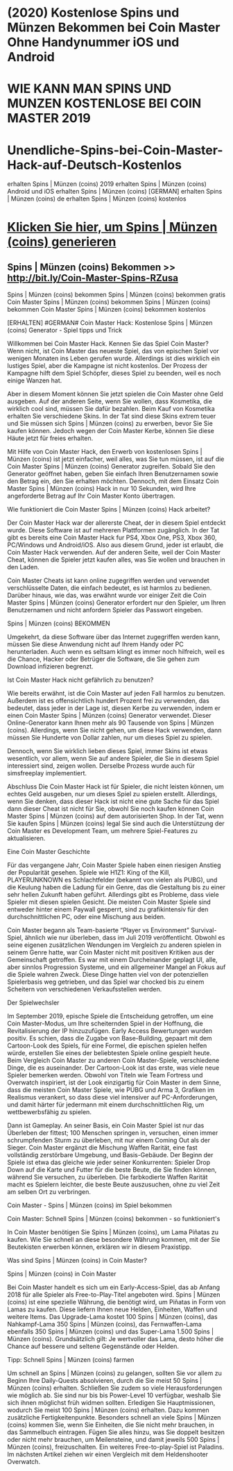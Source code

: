 # (2020) Kostenlose Spins und Münzen Bekommen bei Coin Master Ohne Handynummer iOS und Android
# WIE KANN MAN SPINS UND MUNZEN KOSTENLOSE BEI COIN MASTER 2019
# Unendliche-Spins-bei-Coin-Master-Hack-auf-Deutsch-Kostenlos
erhalten Spins | Münzen (coins) 2019
erhalten Spins | Münzen (coins) Android und iOS
erhalten Spins | Münzen (coins) [GERMAN]
erhalten Spins | Münzen (coins) de
erhalten Spins | Münzen (coins) kostenlos

# [Klicken Sie hier, um Spins | Münzen (coins) generieren](http://bit.ly/Coin-Master-Spins-RZusa)


## Spins | Münzen (coins) Bekommen >> http://bit.ly/Coin-Master-Spins-RZusa

Spins | Münzen (coins) bekommen
Spins | Münzen (coins) bekommen gratis
Coin Master Spins | Münzen (coins) bekommen 
Spins | Münzen (coins) bekommen Coin Master
Spins | Münzen (coins) bekommen kostenlos

[ERHALTEN] #GERMAN# Coin Master Hack: Kostenlose Spins | Münzen (coins) Generator - Spiel tipps und Trick

Willkommen bei Coin Master Hack. Kennen Sie das Spiel Coin Master? Wenn nicht, ist Coin Master das neueste Spiel, das von epischen Spiel vor wenigen Monaten ins Leben gerufen wurde. Allerdings ist dies wirklich ein lustiges Spiel, aber die Kampagne ist nicht kostenlos. Der Prozess der Kampagne hilft dem Spiel Schöpfer, dieses Spiel zu beenden, weil es noch einige Wanzen hat.

Aber in diesem Moment können Sie jetzt spielen die Coin Master ohne Geld ausgeben. Auf der anderen Seite, wenn Sie wollen, dass Kosmetika, die wirklich cool sind, müssen Sie dafür bezahlen. Beim Kauf von Kosmetika erhalten Sie verschiedene Skins. In der Tat sind diese Skins extrem teuer und Sie müssen sich Spins | Münzen (coins) zu erwerben, bevor Sie Sie kaufen können. Jedoch wegen der Coin Master Kerbe, können Sie diese Häute jetzt für freies erhalten.

Mit Hilfe von Coin Master Hack, den Erwerb von kostenlosen Spins | Münzen (coins) ist jetzt einfacher, weil alles, was Sie tun müssen, ist auf die Coin Master Spins | Münzen (coins) Generator zugreifen. Sobald Sie den Generator geöffnet haben, geben Sie einfach Ihren Benutzernamen sowie den Betrag ein, den Sie erhalten möchten. Dennoch, mit dem Einsatz Coin Master Spins | Münzen (coins) Hack in nur 10 Sekunden, wird Ihre angeforderte Betrag auf Ihr Coin Master Konto übertragen.

Wie funktioniert die Coin Master Spins | Münzen (coins) Hack arbeitet?


Der Coin Master Hack war der allererste Cheat, der in diesem Spiel entdeckt wurde. Diese Software ist auf mehreren Plattformen zugänglich. In der Tat gibt es bereits eine Coin Master Hack fur PS4, Xbox One, PS3, Xbox 360, PC/Windows und Android/iOS. Also aus diesem Grund, jeder ist erlaubt, die Coin Master Hack verwenden. Auf der anderen Seite, weil der Coin Master Cheat, können die Spieler jetzt kaufen alles, was Sie wollen und brauchen in den Laden.

Coin Master Cheats ist kann online zugegriffen werden und verwendet verschlüsselte Daten, die einfach bedeutet, es ist harmlos zu bedienen. Darüber hinaus, wie das, was erwähnt wurde vor einiger Zeit die Coin Master Spins | Münzen (coins) Generator erfordert nur den Spieler, um Ihren Benutzernamen und nicht anfordern Spieler das Passwort eingeben.

Spins | Münzen (coins) BEKOMMEN

Umgekehrt, da diese Software über das Internet zugegriffen werden kann, müssen Sie diese Anwendung nicht auf Ihrem Handy oder PC herunterladen. Auch wenn es seltsam klingt es immer noch hilfreich, weil es die Chance, Hacker oder Betrüger die Software, die Sie gehen zum Download infizieren begrenzt.

Ist Coin Master Hack nicht gefährlich zu benutzen?


Wie bereits erwähnt, ist die Coin Master auf jeden Fall harmlos zu benutzen. Außerdem ist es offensichtlich hundert Prozent frei zu verwenden, das bedeutet, dass jeder in der Lage ist, diesen Kerbe zu verwenden, indem er einen Coin Master Spins | Münzen (coins) Generator verwendet. Dieser Online-Generator kann Ihnen mehr als 90 Tausende von Spins | Münzen (coins). Allerdings, wenn Sie nicht gehen, um diese Hack verwenden, dann müssen Sie Hunderte von Dollar zahlen, nur um dieses Spiel zu spielen.



Dennoch, wenn Sie wirklich lieben dieses Spiel, immer Skins ist etwas wesentlich, vor allem, wenn Sie auf andere Spieler, die Sie in diesem Spiel interessiert sind, zeigen wollen. Derselbe Prozess wurde auch für simsfreeplay implementiert.

Abschluss
Die Coin Master Hack ist für Spieler, die nicht leisten können, um echtes Geld ausgeben, nur um dieses Spiel zu spielen erstellt. Allerdings, wenn Sie denken, dass dieser Hack ist nicht eine gute Sache für das Spiel dann dieser Cheat ist nicht für Sie, obwohl Sie noch kaufen können Coin Master Spins | Münzen (coins) auf dem autorisierten Shop. In der Tat, wenn Sie kaufen Spins | Münzen (coins) legal Sie sind auch die Unterstützung der Coin Master es Development Team, um mehrere Spiel-Features zu aktualisieren.

 

Eine Coin Master Geschichte


Für das vergangene Jahr, Coin Master Spiele haben einen riesigen Anstieg der Popularität gesehen. Spiele wie H1Z1: King of the Kill, PLAYERUNKNOWN es Schlachtfelder (bekannt von vielen als PUBG), und die Keulung haben die Ladung für ein Genre, das die Gestaltung bis zu einer sehr hellen Zukunft haben geführt. Allerdings gibt es Probleme, dass viele Spieler mit diesen spielen Gesicht. Die meisten Coin Master Spiele sind entweder hinter einem Paywall gesperrt, sind zu grafikintensiv für den durchschnittlichen PC, oder eine Mischung aus beiden.

Coin Master begann als Team-basierte “Player vs Environment” Survival-Spiel, ähnlich wie nur überleben, dass im Juli 2019 veröffentlicht. Obwohl es seine eigenen zusätzlichen Wendungen im Vergleich zu anderen spielen in seinem Genre hatte, war Coin Master nicht mit positiven Kritiken aus der Gemeinschaft getroffen. Es war mit einem Durcheinander geplagt UI, alle, aber sinnlos Progression Systeme, und ein allgemeiner Mangel an Fokus auf die Spiele wahren Zweck. Diese Dinge hatten viel von der potenziellen Spielerbasis weg getrieben, und das Spiel war chocked bis zu einem Scheitern von verschiedenen Verkaufsstellen werden.

Der Spielwechsler


Im September 2019, epische Spiele die Entscheidung getroffen, um eine Coin Master-Modus, um Ihre scheiternden Spiel in der Hoffnung, die Revitalisierung der IP hinzuzufügen. Early Access Bewertungen wurden positiv. Es schien, dass die Zugabe von Base-Building, gepaart mit dem Cartoon-Look des Spiels, für eine Formel, die epischen spielen helfen würde, erstellen Sie eines der beliebtesten Spiele online gespielt heute. Beim Vergleich Coin Master zu anderen Coin Master-Spiele, verschiedene Dinge, die es auseinander. Der Cartoon-Look ist das erste, was viele neue Spieler bemerken werden. Obwohl von Titeln wie Team Fortress und Overwatch inspiriert, ist der Look einzigartig für Coin Master in dem Sinne, dass die meisten Coin Master Spiele, wie PUBG und Arma 3, Grafiken im Realismus verankert, so dass diese viel intensiver auf PC-Anforderungen, und damit härter für jedermann mit einem durchschnittlichen Rig, um wettbewerbsfähig zu spielen.

Dann ist Gameplay. An seiner Basis, ein Coin Master Spiel ist nur das Überleben der fittest; 100 Menschen springen in, versuchen, einen immer schrumpfenden Sturm zu überleben, mit nur einem Coming Out als der Sieger. Coin Master ergänzt die Mischung Waffen Rarität, eine fast vollständig zerstörbare Umgebung, und Basis-Gebäude. Der Beginn der Spiele ist etwa das gleiche wie jeder seiner Konkurrenten: Spieler Drop Down auf die Karte und Futter für die beste Beute, die Sie finden können, während Sie versuchen, zu überleben. Die farbkodierte Waffen Rarität macht es Spielern leichter, die beste Beute auszusuchen, ohne zu viel Zeit am selben Ort zu verbringen.



Coin Master - Spins | Münzen (coins) im Spiel bekommen

Coin Master: Schnell Spins | Münzen (coins) bekommen - so funktioniert's

In Coin Master benötigen Sie Spins | Münzen (coins), um Lama Piñatas zu kaufen. Wie Sie schnell an diese besondere Währung kommen, mit der Sie Beutekisten erwerben können, erklären wir in diesem Praxistipp.

Was sind Spins | Münzen (coins) in Coin Master?

Spins | Münzen (coins) in Coin Master


Bei Coin Master handelt es sich um ein Early-Access-Spiel, das ab Anfang 2018 für alle Spieler als Free-to-Play-Titel angeboten wird.
Spins | Münzen (coins) ist eine spezielle Währung, die benötigt wird, um Piñatas in Form von Lamas zu kaufen. Diese liefern Ihnen neue Helden, Einheiten, Waffen und weitere Items.
Das Upgrade-Lama kostet 100 Spins | Münzen (coins), das Nahkampf-Lama 350 Spins | Münzen (coins), das Fernwaffen-Lama ebenfalls 350 Spins | Münzen (coins) und das Super-Lama 1.500 Spins | Münzen (coins).
Grundsätzlich gilt: Je wertvoller das Lama, desto höher die Chance auf bessere und seltene Gegenstände oder Helden.

Tipp: Schnell Spins | Münzen (coins) farmen


Um schnell an Spins | Münzen (coins) zu gelangen, sollten Sie vor allem zu Beginn Ihre Daily-Quests absolvieren, durch die Sie meist 50 Spins | Münzen (coins) erhalten.
Schließen Sie zudem so viele Herausforderungen wie möglich ab. Sie sind nur bis bis Power-Level 10 verfügbar, weshalb Sie sich ihnen möglichst früh widmen sollten.
Erledigen Sie Hauptmissionen, wodurch Sie meist 100 Spins | Münzen (coins) erhalten. Dazu kommen zusätzliche Fertigkeitenpunkte.
Besonders schnell an viele Spins | Münzen (coins) kommen Sie, wenn Sie Einheiten, die Sie nicht mehr brauchen, in das Sammelbuch eintragen. Fügen Sie alles hinzu, was Sie doppelt besitzen oder nicht mehr brauchen, um Meilensteine, und damit jeweils 500 Spins | Münzen (coins), freizuschalten.
Ein weiteres Free-to-play-Spiel ist Paladins. Im nächsten Artikel ziehen wir einen Vergleich mit dem Heldenshooter Overwatch.

